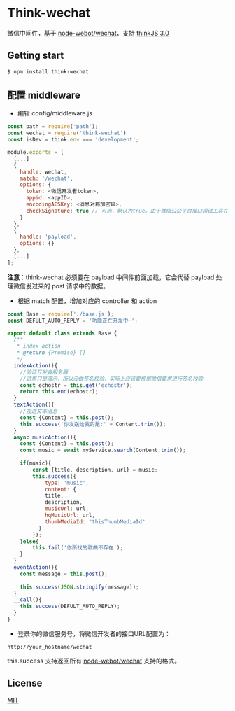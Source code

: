 # Think-wechat

微信中间件，基于 [node-webot/wechat](https://github.com/node-webot/wechat)，支持 [thinkJS 3.0](https://thinkjs.org/doc/3.0/index.html)

## Getting start

```bash
$ npm install think-wechat
```

## 配置 middleware

* 编辑 config/middleware.js 

```js
const path = require('path');
const wechat = require('think-wechat')
const isDev = think.env === 'development';

module.exports = [
  [...]
  {
    handle: wechat,
    match: '/wechat',
    options: {
      token: <微信开发者token>,
      appid: <appID>,
      encodingAESKey: <消息对称加密串>,
      checkSignature: true // 可选，默认为true。由于微信公众平台接口调试工具在明文模式下不发送签名，所以如要使用该测试工具，请将其设置为false
    }
  },
  {
    handle: 'payload',
    options: {}
  },
  [...]
];
```

**注意**：think-wechat 必须要在 payload 中间件前面加载，它会代替 payload 处理微信发过来的 post 请求中的数据。 

* 根据 match 配置，增加对应的 controller 和 action

```js
const Base = require('./base.js');
const DEFULT_AUTO_REPLY = '功能正在开发中~';

export default class extends Base {
  /**
   * index action
   * @return {Promise} []
   */
  indexAction(){
  	//验证开发者服务器
  	//这里只是演示，所以没做签名校验，实际上应该要根据微信要求进行签名校验
    const echostr = this.get('echostr');
    return this.end(echostr);
  }
  textAction(){
  	//发送文本消息
    const {Content} = this.post();    
    this.success('你发送给我的是:' + Content.trim());
  }
  async musicAction(){
  	const {Content} = this.post();
  	const music = await myService.search(Content.trim());
  	
  	if(music){
  		const {title, description, url} = music;
  		this.success({
  			type: 'music',
        	content: {
	        title,
	        description,
	        musicUrl: url,
	        hqMusicUrl: url,
	        thumbMediaId: "thisThumbMediaId"
	      }			
  		});
  	}else{
  		this.fail('你所找的歌曲不存在');
  	}
  }
  eventAction(){
    const message = this.post();
    
    this.success(JSON.stringify(message));
  }
  __call(){
    this.success(DEFULT_AUTO_REPLY);
  }
}
```

* 登录你的微信服务号，将微信开发者的接口URL配置为：

```
http://your_hostname/wechat
```

this.success 支持返回所有 [node-webot/wechat](https://github.com/node-webot/wechat) 支持的格式。

## License

[MIT](LICENSE)
